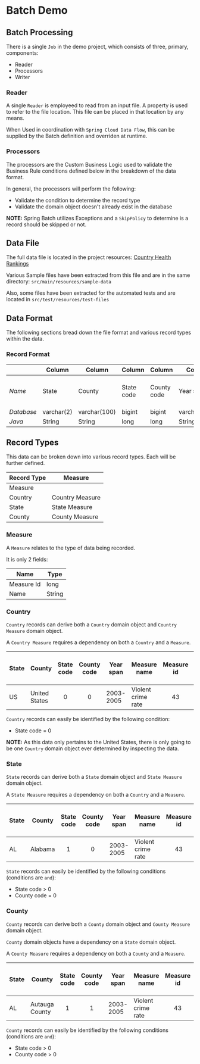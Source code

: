 # Batch Demo

## Batch Processing

There is a single `Job` in the demo project, which consists of three, primary, components:

* Reader
* Processors
* Writer

### Reader

A single `Reader` is employeed to read from an input file. A property is used to refer to the file location. This file can be placed in that location by any means.

When Used in coordination with `Spring Cloud Data Flow`, this can be supplied by the Batch definition and overriden at runtime.

### Processors

The processors are the Custom Business Logic used to validate the Business Rule conditions defined below in the breakdown of the data format.

In general, the processors will perform the following:

* Validate the condition to determine the record type
* Validate the domain object doesn't already exist in the database

**NOTE:** Spring Batch utilizes Exceptions and a `SkipPolicy` to determine is a record should be skipped or not.

## Data File

The full data file is located in the project resources: [Country Health Rankings](src/main/resources/sample-data/County_Health_Rankings.csv)

Various Sample files have been extracted from this file and are in the same directory: `src/main/resources/sample-data`

Also, some files have been extracted for the automated tests and are located in `src/test/resources/test-files`

## Data Format

The following sections bread down the file format and various record types within the data.

### Record Format

|            | Column     | Column       | Column     | Column      | Column       | Column       | Column     | Column    | Column      | Column    | Column                          | Column              | Column            | Column   |
|------------|------------|--------------|------------|-------------|--------------|--------------|------------|-----------|-------------|-----------|---------------------------------|---------------------------------|-------------------|----------|
| *Name*     | State      | County       | State code | County code | Year span    | Measure name | Measure id | Numerator | Denominator | Raw value | Confidence Interval Lower Bound | Confidence Interval Upper Bound | Data Release Year | fipscode |
| *Database* | varchar(2) | varchar(100) | bigint     | bigint      | varchar(100) | varchar(100) | bigint     | double | double | double | double | double | varchar(100)      | bigint   |
| *Java* | String | String | long | long | String | String | long | double | double | double | double | double | String | long |

## Record Types

This data can be broken down into various record types. Each will be further defined.

| Record Type | Measure |
|---|---|
| Measure | |
| Country | Country Measure |
| State | State Measure |
| County | County Measure |

### Measure

A `Measure` relates to the type of data being recorded. 

It is only 2 fields:

| Name       | Type   |
|------------|--------|
| Measure Id | long   |
| Name       | String |

### Country

`Country` records can derive both a `Country` domain object and `Country Measure` domain object.

A `Country Measure` requires a dependency on both a `Country` and a `Measure`.

| State | County | State code  | County code  | Year span | Measure name | Measure id  |  Numerator   | Denominator  |  Raw value   | Confidence Interval Lower Bound  | Confidence Interval Upper Bound  | Data Release Year | fipscode  |
| -- | --- |:-----------:|:------------:| --- | --- |:-----------:|:------------:|:------------:|:------------:|:--------------------------------:|:--------------------------------:| --- |:---------:|
| US | United States       |      0      |      0       | 2003-2005    | Violent crime rate |     43      | 1328750.667  |  274877117   | 483.3980657  |                                  |                                  | |     0     |

`Country` records can easily be identified by the following condition:

* State code = 0

**NOTE:** As this data only pertains to the United States, there is only going to be one `Country` domain object ever determined by inspecting the data.

### State

`State` records can derive both a `State` domain object and `State Measure` domain object.

A `State Measure` requires a dependency on both a `Country` and a `Measure`.

| State | County  | State code | County code  | Year span | Measure name | Measure id  |  Numerator   | Denominator  |  Raw value   | Confidence Interval Lower Bound  | Confidence Interval Upper Bound  | Data Release Year | fipscode |
|-------|---------|:----------:|:------------:| --- | --- |:-----------:|:------------:|:------------:|:------------:|:--------------------------------:|:--------------------------------:| --- |:--------:|
| AL    | Alabama |     1      |      0       | 2003-2005    | Violent crime rate |     43      | 18174.83333  |  4221248.167   | 430.5559071  |                                  |                                  | |   1000   |

`State` records can easily be identified by the following conditions (conditions are `and`):

* State code > 0
* County code = 0

### County

`County` records can derive both a `County` domain object and `County Measure` domain object.

`County` domain objects have a dependency on a `State` domain object.

A `County Measure` requires a dependency on both a `County` and a `Measure`.

| State | County  | State code | County code | Year span | Measure name | Measure id  |  Numerator   | Denominator  |  Raw value   | Confidence Interval Lower Bound  | Confidence Interval Upper Bound  | Data Release Year | fipscode |
|-------|---------|:----------:|:-----------:| --- | --- |:-----------:|:------------:|:------------:|:------------:|:--------------------------------:|:--------------------------------:| --- |:--------:|
| AL    | Autauga County |     1      |      1      | 2003-2005    | Violent crime rate |     43      | 141  |  46438.66667   | 303.6262884  |                                  |                                  | |   1001   |

`County` records can easily be identified by the following conditions (conditions are `and`):

* State code > 0
* County code > 0
